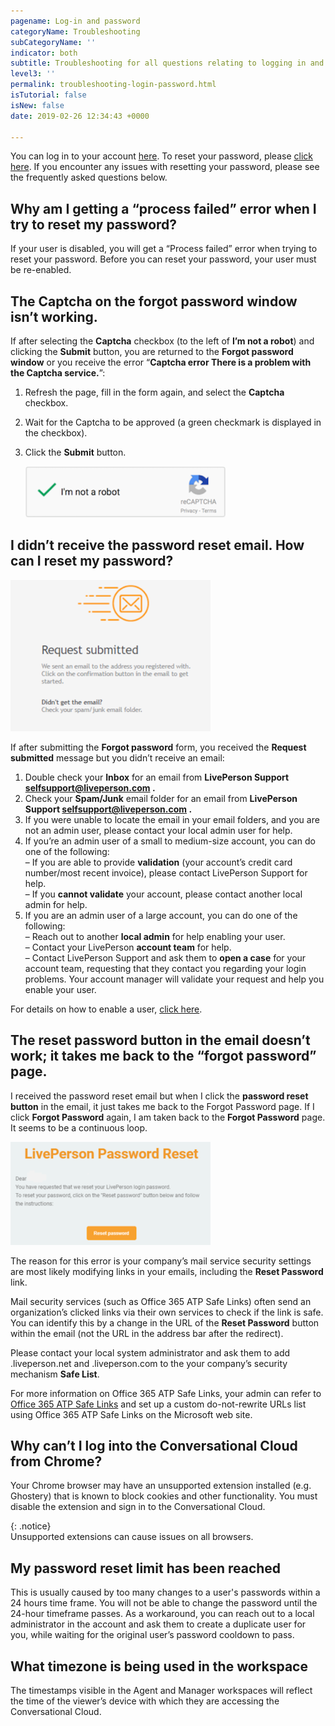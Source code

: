 ```yaml
---
pagename: Log-in and password
categoryName: Troubleshooting
subCategoryName: ''
indicator: both
subtitle: Troubleshooting for all questions relating to logging in and passwords
level3: ''
permalink: troubleshooting-login-password.html
isTutorial: false
isNew: false
date: 2019-02-26 12:34:43 +0000

---
```


You can log in to your account [here](https://authentication.liveperson.net/). To reset your password, please [click here](https://authentication.liveperson.net/forgotMyPassword.html). If you encounter any issues with resetting your password, please see the frequently asked questions below.

## Why am I getting a “process failed” error when I try to reset my password?

If your user is disabled, you will get a “Process failed” error when trying to reset your password. Before you can reset your password, your user must be re-enabled.

## The Captcha on the forgot password window isn’t working.

If after selecting the **Captcha** checkbox (to the left of **I’m not a robot**) and clicking the **Submit** button, you are returned to the **Forgot password window** or you receive the error “**Captcha error There is a problem with the Captcha service.**”:

1. Refresh the page, fill in the form again, and select the **Captcha** checkbox.
2. Wait for the Captcha to be approved (a green checkmark is displayed in the checkbox).
3. Click the **Submit** button.

   ![](/img/troubleshooting-password2.png)

## I didn’t receive the password reset email. How can I reset my password?

![](/img/troubleshooting-password3.png)

If after submitting the **Forgot password** form, you received the **Request submitted** message but you didn’t receive an email:

1. Double check your **Inbox** for an email from **LivePerson Support selfsupport@liveperson.com .**
2. Check your **Spam/Junk** email folder for an email from **LivePerson Support selfsupport@liveperson.com .**
3. If you were unable to locate the email in your email folders, and you are not an admin user, please contact your local admin user for help.
4. If you’re an admin user of a small to medium-size account, you can do one of the following:  
   – If you are able to provide **validation** (your account’s credit card number/most recent invoice), please contact LivePerson Support for help.  
   – If you **cannot validate** your account, please contact another local admin for help.
5. If you are an admin user of a large account, you can do one of the following:  
   – Reach out to another **local admin** for help enabling your user.  
   – Contact your LivePerson **account team** for help.  
   – Contact LivePerson Support and ask them to **open a case** for your account team, requesting that they contact you regarding your login problems. Your account manager will validate your request and help you enable your user.
   
For details on how to enable a user, [click here](troubleshooting-enable-a-user.html). 

## The reset password button in the email doesn’t work; it takes me back to the “forgot password” page.

I received the password reset email but when I click the **password reset button** in the email, it just takes me back to the Forgot Password page. If I click **Forgot Password** again, I am taken back to the **Forgot Password** page. It seems to be a continuous loop.

![](/img/troubleshooting-password4.png)

The reason for this error is your company’s mail service security settings are most likely modifying links in your emails, including the **Reset Password** link.

Mail security services (such as Office 365 ATP Safe Links) often send an organization’s clicked links via their own services to check if the link is safe. You can identify this by a change in the URL of the **Reset Password** button within the email (not the URL in the address bar after the redirect).

Please contact your local system administrator and ask them to add .liveperson.net and .liveperson.com to the your company’s security mechanism **Safe List**.

For more information on Office 365 ATP Safe Links, your admin can refer to [Office 365 ATP Safe Links](https://docs.microsoft.com/en-us/office365/securitycompliance/atp-safe-links) and set up a custom do-not-rewrite URLs list using Office 365 ATP Safe Links on the Microsoft web site.

## Why can’t I log into the Conversational Cloud from Chrome?

Your Chrome browser may have an unsupported extension installed (e.g. Ghostery) that is known to block cookies and other functionality. You must disable the extension and sign in to the Conversational Cloud.

{: .notice}  
Unsupported extensions can cause issues on all browsers.

## My password reset limit has been reached

This is usually caused by too many changes to a user's passwords within a 24 hours time frame. 
You will not be able to change the password until the 24-hour timeframe passes. As a workaround, you can reach  out to a local administrator in the account and ask them to create a duplicate user for you, while waiting for the original user’s password cooldown to pass.

## What timezone is being used in the workspace 
 
The timestamps visible in the Agent and Manager workspaces will reflect the time of the viewer’s device with which they are accessing the Conversational Cloud. 

